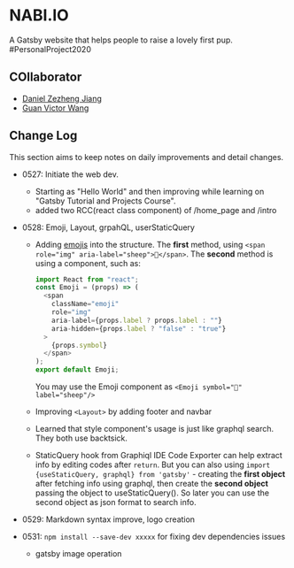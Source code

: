# **NABI.IO**

A Gatsby website that helps people to raise a lovely first pup. #PersonalProject2020

## **COllaborator**

- [Daniel Zezheng Jiang](https://github.com/zjian107-su)
- [Guan Victor Wang](https://github.com/ArchimedesAshes)

## **Change Log**

This section aims to keep notes on daily improvements and detail changes.

- 0527: Initiate the web dev.
  - Starting as "Hello World" and then improving while learning on "Gatsby Tutorial and Projects Course".
  - added two RCC(react class component) of /home_page and /intro
- 0528: Emoji, Layout, grpahQL, userStaticQuery

  - Adding [emojis](https://medium.com/@seanmcp/%EF%B8%8F-how-to-use-emojis-in-react-d23bbf608bf7) into the structure. The **first** method, using
    `<span role="img" aria-label="sheep">🐑</span>`. The **second** method is using a component, such as:

    ```javascript
    import React from "react";
    const Emoji = (props) => (
      <span
        className="emoji"
        role="img"
        aria-label={props.label ? props.label : ""}
        aria-hidden={props.label ? "false" : "true"}
      >
        {props.symbol}
      </span>
    );
    export default Emoji;
    ```

    You may use the Emoji component as `<Emoji symbol="🐑" label="sheep"/>`

  - Improving `<Layout>` by adding footer and navbar
  - Learned that style component's usage is just like graphql search. They both use backtsick.
  - StaticQuery hook from Graphiql IDE Code Exporter can help extract info by editing codes after `return`. But you can also using `import {useStaticQuery, graphql} from 'gatsby'` - creating the **first object** after fetching info using graphql, then create the **second object** passing the object to useStaticQuery(). So later you can use the second object as json format to search info.

- 0529: Markdown syntax improve, logo creation
- 0531: `npm install --save-dev xxxxx` for fixing dev dependencies issues
  - gatsby image operation
